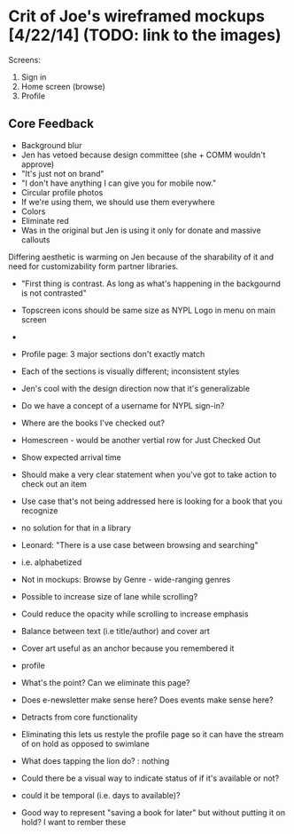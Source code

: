 # Crit of Joe's wireframed mockups [4/22/14] (TODO: link to the images)

Screens:
1. Sign in
2. Home screen (browse)
3. Profile


## Core Feedback
* Background blur
 * Jen has vetoed because design committee (she + COMM wouldn't approve)
 * "It's just not on brand"
 * "I don't have anything I can give you for mobile now."
* Circular profile photos
 * If we're using them, we should use them everywhere
* Colors
 * Eliminate red
  * Was in the original but Jen is using it only for donate and massive callouts

Differing aesthetic is warming on Jen because of the sharability of it and need for customizability form partner libraries.

* "First thing is contrast. As long as what's happening in the backgournd is not contrasted"
* Topscreen icons should be same size as NYPL Logo in menu on main screen
* 


* Profile page: 3 major sections don't exactly match
 * Each of the sections is visually different; inconsistent styles

* Jen's cool with the design direction now that it's generalizable

* Do we have a concept of a username for NYPL sign-in?
* Where are the books I've checked out?
 * Homescreen - would be another vertial row for Just Checked Out
* Show expected arrival time
* Should make a very clear statement when you've got to take action to check out an item
* Use case that's not being addressed here is looking for a book that you recognize
 * no solution for that in a library
 * Leonard: "There is a use case between browsing and searching"
  * i.e. alphabetized
* Not in mockups: Browse by Genre - wide-ranging genres
* Possible to increase size of lane while scrolling?
 * Could reduce the opacity while scrolling to increase emphasis
* Balance between text (i.e title/author) and cover art
 * Cover art useful as an anchor because you remembered it 


* profile
 * What's the point? Can we eliminate this page?
 * Does e-newsletter make sense here? Does events make sense here?
 * Detracts from core functionality
 * Eliminating this lets us restyle the profile page so it can have the stream of on hold as opposed to swimlane



* What does tapping the lion do? : nothing

* Could there be a visual way to indicate status of if it's available or not? 
 * could it be temporal (i.e. days to available)?

* Good way to represent "saving a book for later" but without putting it on hold? I want to rember these
